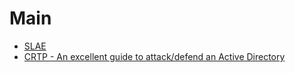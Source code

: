 # Main

  * [SLAE](/SLAE/Main.md)
  * [CRTP - An excellent guide to attack/defend an Active Directory](/CRTP/crtp.md)
